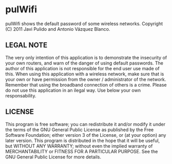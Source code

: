pulWifi
=======
 
pulWifi shows the default password of some wireless networks.
Copyright (C) 2011 Javi Pulido and Antonio Vázquez Blanco.

LEGAL NOTE
----------
The very only intention of this application is to demonstrate the insecurity of your own routers, and warn of the danger of using default passwords. The author of this application is not responsible for the end user use made of this. When using this application with a wireless network, make sure that is your own or have permission from the owner / administrator of the network. Remember that using the broadband connection of others is a crime. Please do not use this application in an ilegal way. Use below your own responsability.

LICENSE
-------
This program is free software; you can redistribute it and/or modify it under the terms of the GNU General Public License as published by the Free Software Foundation; either version 3 of the License, or (at your option) any later version.
This program is distributed in the hope that it will be useful, but WITHOUT ANY WARRANTY; without even the implied warranty of MERCHANTABILITY or FITNESS FOR A PARTICULAR PURPOSE. See the GNU General Public License for more details.